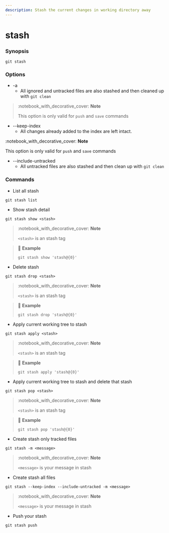 ```yaml
---
description: Stash the current changes in working directory away
---
```


# stash

### Synopsis

```
git stash
```

### Options

* \-a
  * All ignored and untracked files are also stashed and then cleaned up with `git clean`

> :notebook\_with\_decorative\_cover: **Note**
>
> This option is only valid for `push` and `save` commands

* \--keep-index
  * All changes already added to the index are left intact.

:notebook\_with\_decorative\_cover: **Note**

This option is only valid for `push` and `save` commands

* \--include-untracked
  * All untracked files are also stashed and then clean up with `git clean`

### Commands

* List all stash

```
git stash list
```

* Show stash detail

```
git stash show <stash>
```

> :notebook\_with\_decorative\_cover: **Note**
>
> `<stash>` is an stash tag

> :pencil: **Example**
>
> ```
> git stash show 'stash@{0}'
> ```

* Delete stash

```
git stash drop <stash>
```

> :notebook\_with\_decorative\_cover: **Note**
>
> `<stash>` is an stash tag

> :pencil: **Example**
>
> ```
> git stash drop 'stash@{0}'
> ```

* Apply current working tree to stash

```
git stash apply <stash>
```

> :notebook\_with\_decorative\_cover: **Note**
>
> `<stash>` is an stash tag

> :pencil: **Example**
>
> ```
> git stash apply 'stash@{0}'
> ```

* Apply current working tree to stash and delete that stash

```
git stash pop <stash>
```

> :notebook\_with\_decorative\_cover: **Note**
>
> `<stash>` is an stash tag

> :pencil: **Example**
>
> ```
> git stash pop 'stash@{0}'
> ```

* Create stash only tracked files

```
git stash -m <message>
```

> :notebook\_with\_decorative\_cover: **Note**
>
> `<message>` is your message in stash

* Create stash all files

```
git stash --keep-index --include-untracked -m <message>
```

> :notebook\_with\_decorative\_cover: **Note**
>
> `<message>` is your message in stash

* Push your stash

```
git stash push
```
